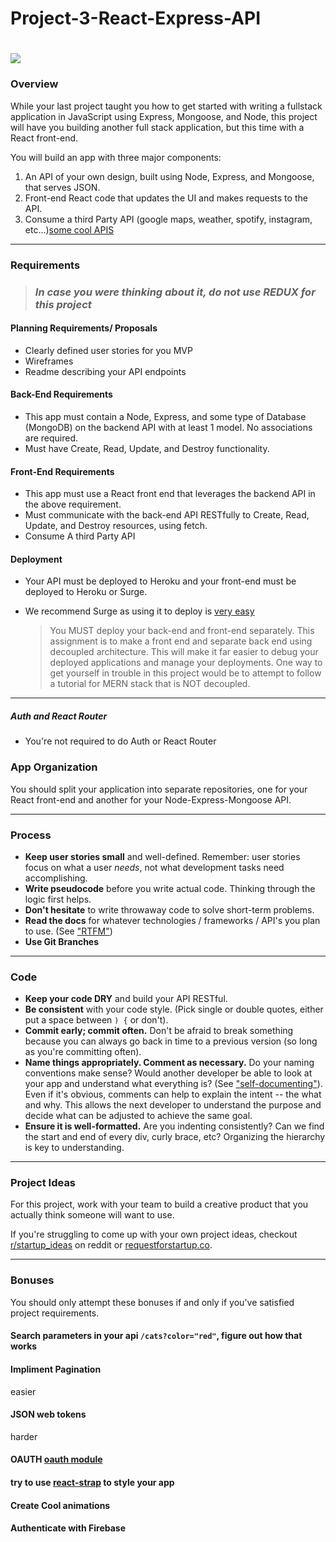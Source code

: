 # Project-3-React-Express-API

# ![](https://ga-dash.s3.amazonaws.com/production/assets/logo-9f88ae6c9c3871690e33280fcf557f33.png) 
### Overview

While your last project taught you how to get started with writing a fullstack application in JavaScript using Express, Mongoose, and Node, this project will have you building another full stack application, but this time with a React front-end.

You will build an app with three major components:

1. An API of your own design, built using Node, Express, and Mongoose, that serves JSON.
2. Front-end React code that updates the UI and makes requests to the API.
3. Consume a third Party API (google maps, weather, spotify, instagram, etc...)[some cool APIS](https://github.com/TonnyL/Awesome_APIs)

---

### Requirements

> ### *In case you were thinking about it, do not use REDUX for this project*

#### Planning Requirements/ Proposals
  - Clearly defined user stories for you MVP
  - Wireframes
  - Readme describing your API endpoints
  
#### Back-End Requirements
  - This app must contain a Node, Express, and some type of Database (MongoDB) on the backend API with at least 1 model. No associations are required. 
  - Must have Create, Read, Update, and Destroy functionality.

#### Front-End Requirements
  - This app must use a React front end that leverages the backend API in the above requirement.
  - Must communicate with the back-end API RESTfully to Create, Read, Update, and Destroy resources, using fetch.
  - Consume A third Party API

#### Deployment
  - Your API must be deployed to Heroku and your front-end must be deployed to Heroku or Surge.
  - We recommend Surge as using it to deploy is [very easy](https://daveceddia.com/deploy-create-react-app-surge/)

    > You MUST deploy your back-end and front-end separately. This assignment is to make a front end and separate back end using decoupled architecture. This will make it far easier to debug your deployed applications and manage your deployments. One way to get yourself in trouble in this project would be to attempt to follow a tutorial for MERN stack that is NOT decoupled. 
---

##### Auth and React Router 

- You're not required to do Auth or React Router

### App Organization

You should split your application into separate repositories, one for your React front-end and another for your Node-Express-Mongoose API.

---

### Process

* **Keep user stories small** and well-defined. Remember: user stories focus on what a user *needs*, not what development tasks need accomplishing.
* **Write pseudocode** before you write actual code. Thinking through the logic first helps.
* **Don't hesitate** to write throwaway code to solve short-term problems.
* **Read the docs** for whatever technologies / frameworks / API's you plan to use. (See ["RTFM"](https://en.wikipedia.org/wiki/RTFM))
* **Use Git Branches** 


---

### Code

* **Keep your code DRY** and build your API RESTful.
* **Be consistent** with your code style. (Pick single or double quotes, either put a space between `) {` or don't).
* **Commit early; commit often.** Don't be afraid to break something because you can always go back in time to a previous version (so long as you're committing often).
* **Name things appropriately.  Comment as necessary.** Do your naming conventions make sense? Would another developer be able to look at your app and understand what everything is? (See ["self-documenting"](https://en.wikipedia.org/wiki/Self-documenting)).  Even if it's obvious, comments can help to explain the intent -- the what and why.  This allows the next developer to understand the purpose and decide what can be adjusted to achieve the same goal.
* **Ensure it is well-formatted.** Are you indenting consistently? Can we find the start and end of every div, curly brace, etc?  Organizing the hierarchy is key to understanding.
---

### Project Ideas

For this project, work with your team to build a creative product that you actually think someone will want to use.

If you're struggling to come up with your own project ideas, checkout [r/startup_ideas](https://www.reddit.com/r/Startup_Ideas/) on reddit or [requestforstartup.co](https://requestforstartup.co/).


---

### Bonuses

You should only attempt these bonuses if and only if you've satisfied project requirements.

#### Search parameters in your api ```/cats?color="red"```, figure out how that works

#### Impliment Pagination

easier
#### JSON web tokens

harder
#### OAUTH [oauth module](https://github.com/jaredhanson/oauth2orize)

#### try to use [react-strap](https://reactstrap.github.io/) to style your app

#### Create Cool animations 

#### Authenticate with Firebase




